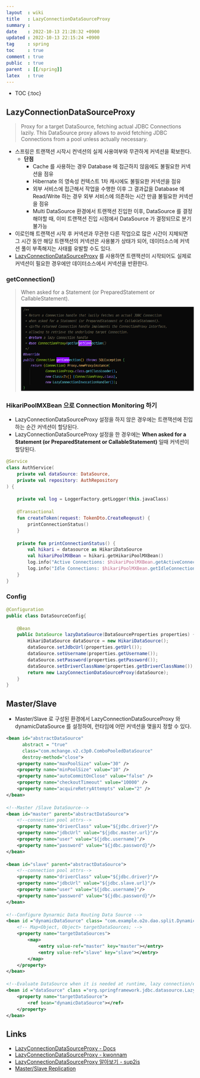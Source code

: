 ```yaml
---
layout  : wiki
title   : LazyConnectionDataSourceProxy
summary : 
date    : 2022-10-13 21:28:32 +0900
updated : 2022-10-13 22:15:24 +0900
tag     : spring
toc     : true
comment : true
public  : true
parent  : [[/spring]]
latex   : true
---
```

* TOC
{:toc}

## LazyConnectionDataSourceProxy

> Proxy for a target DataSource, fetching actual JDBC Connections lazily. This DataSource proxy allows to avoid fetching JDBC Connections from a pool unless actually necessary.

- 스프링은 트랜잭션 시작시 컨넥션의 실제 사용여부와 무관하게 커넥션을 확보한다.
  - __단점__
    - Cache 를 사용하는 경우 Database 에 접근하지 않음에도 불필요한 커넥션을 점유
    - Hibernate 의 영속성 컨텍스트 1차 캐시에도 불필요한 커넥션을 점유
    - 외부 서비스에 접근해서 작업을 수행한 이후 그 결과값을 Database 에 Read/Write 하는 경우 외부 서비스에 의존하는 시간 만큼 불필요한 커넥션을 점유
    - Multi DataSource 환경에서 트랜잭션 진입한 이후, DataSource 를 결정해야할 때, 이미 트랜잭션 진입 시점에서 DataSource 가 결정되므로 분기 불가능
- 이로인해 트랜잭션 시작 후 커넥션과 무관한 다른 작업으로 많은 시간이 지체되면 그 시간 동안 해당 트랜잭션의 커넥션은 사용불가 상태가 되어, 데이터소스에 커넥션 풀이 부족해지는 사태를 유발할 수도 있다.
- [LazyConnectionDataSourceProxy](https://docs.spring.io/spring-framework/docs/3.0.x/javadoc-api/org/springframework/jdbc/datasource/LazyConnectionDataSourceProxy.html) 를 사용하면 트랜잭션이 시작되어도 실제로 커넥션이 필요한 경우에만 데이터소스에서 커넥션을 반환한다.

### getConnection()

> When asked for a Statement (or PreparedStatement or CallableStatement).
>
> ![](/resource/wiki/spring-lazyconnectiondatasourceproxy/proxy-getconnection.png)

### HikariPoolMXBean 으로 Connection Monitoring 하기

- LazyConnectionDataSourceProxy 설정을 하지 않은 경우에는 트랜잭션에 진입하는 순간 커넥션이 할당된다.
- LazyConnectionDataSourceProxy 설정을 한 경우에는 __When asked for a Statement (or PreparedStatement or CallableStatement)__ 일때 커넥션이 할당된다.

```kotlin
@Service
class AuthService(
    private val dataSource: DataSource,
    private val repository: AuthRepository
) {
    
    private val log = LoggerFactory.getLogger(this.javaClass)
    
    @Transactional
    fun createToken(request: TokenDto.CreateReqeust) {
        printConnectionStatus()
    }
    
    private fun printConnectionStatus() {
        val hikari = datasource as HikariDataSource
        val hikariPoolMXBean = hikari.getHikariPoolMXBean()
        log.info("Active Connections: $hikariPoolMXBean.getActiveConnections()")
        log.info("Idle Connections: $hikariPoolMXBean.getIdleConnections()")
    }
}
```

### Config

```java
@Configuration
public class DataSourceConfig{

    @Bean
    public DataSource lazyDataSource(DataSourceProperties properties) {
        HikariDataSource dataSource = new HikariDataSource();
        dataSource.setJdbcUrl(properties.getUrl());
        dataSource.setUsername(properties.getUsername());
        dataSource.setPassword(properties.getPassword());
        dataSource.setDriverClassName(properties.getDriverClassName());
        return new LazyConnectionDataSourceProxy(dataSource);
    }
}
```

## Master/Slave 

- Master/Slave 로 구성된 환경에서 LazyConnectionDataSourceProxy 와 dynamicDataSource 를 설정하여, 런타임에 어떤 커넥션을 맺을지 정할 수 있다.

```xml
<bean id="abstractDataSource"
      abstract = "true"
      class="com.mchange.v2.c3p0.ComboPooledDataSource"
      destroy-method="close">
    <property name="maxPoolSize" value="30" />
    <property name="minPoolSize" value="10" />
    <property name="autoCommitOnClose" value="false" />
    <property name="checkoutTimeout" value="10000" />
    <property name="acquireRetryAttempts" value="2" />
</bean>

<!--Master /Slave DataSource-->
<bean id="master" parent="abstractDataSource">
    <!--connection pool attrs-->
    <property name="driverClass" value="${jdbc.driver}"/>
    <property name="jdbcUrl" value="${jdbc.master.url}"/>
    <property name="user" value="${jdbc.username}"/>
    <property name="password" value="${jdbc.password}"/>
</bean>

<bean id="slave" parent="abstractDataSource">
    <!--connection pool attrs-->
    <property name="driverClass" value="${jdbc.driver}"/>
    <property name="jdbcUrl" value="${jdbc.slave.url}"/>
    <property name="user" value="${jdbc.username}"/>
    <property name="password" value="${jdbc.password}"/>
</bean>

<!--Configure Dynarmic Data Routing Data Source -->
<bean id ="dynamicDataSource" class= "com.example.o2o.dao.split.DynamicDataSource">
    <!-- Map<Object, Object> targetDataSources; -->
    <property name="targetDataSources">
        <map>
            <entry value-ref="master" key="master"></entry>
            <entry value-ref="slave" key="slave"></entry>
        </map>
    </property>
</bean>

<!--Evaluate DataSource when it is needed at runtime, lazy connection/evaluation-->
<bean id ="dataSource" class ="org.springframework.jdbc.datasource.LazyConnectionDataSourceProxy">
    <property name="targetDataSource">
        <ref bean="dynamicDataSource"></ref>
    </property>
</bean>
```

## Links

- [LazyConnectionDataSourceProxy - Docs](https://docs.spring.io/spring-framework/docs/current/javadoc-api/org/springframework/jdbc/datasource/LazyConnectionDataSourceProxy.html)
- [LazyConnectionDataSourceProxy - kwonnam](https://kwonnam.pe.kr/wiki/springframework/lazyconnectiondatasourceproxy)
- [LazyConnectionDataSourceProxy 알아보기 - sup2is](https://sup2is.github.io/2021/07/08/lazy-connection-datasource-proxy.html)
- [Master/Slave Replication](https://tongshi049.github.io/2019/07/24/db-master-slave-replication/)